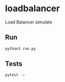 # loadbalancer
Load Balancer simulate

## Run

```bash 
python3 run.py
```

## Tests

```bash 
pytest -v
```